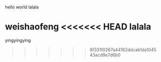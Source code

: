 hello world
lalala

weishaofeng
<<<<<<< HEAD
lalala
=======
yingyingying
>>>>>>> 8f331f0267a44182ddcab1da104543acd9e7d6b0
